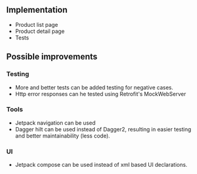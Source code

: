 ## Implementation
- Product list page
- Product detail page
- Tests

## Possible improvements

### Testing
- More and better tests can be added testing for negative cases.
- Http error responses can he tested using Retrofit's MockWebServer

### Tools
- Jetpack navigation can be used
- Dagger hilt can be used instead of Dagger2, resulting in easier testing and better maintainability (less code). 

### UI
- Jetpack compose can be used instead of xml based UI declarations.

